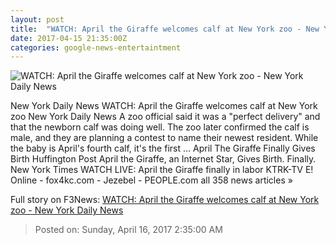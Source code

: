 ```yaml
---
layout: post
title:  "WATCH: April the Giraffe welcomes calf at New York zoo - New York Daily News"
date: 2017-04-15 21:35:00Z
categories: google-news-entertaintment
---
```


![WATCH: April the Giraffe welcomes calf at New York zoo - New York Daily News](http://assets.nydailynews.com/polopoly_fs/1.3058561.1492265156!/img/httpImage/image.jpg_gen/derivatives/landscape_1200/article-giraffe-0415.jpg)

New York Daily News WATCH: April the Giraffe welcomes calf at New York zoo New York Daily News A zoo official said it was a "perfect delivery" and that the newborn calf was doing well. The zoo later confirmed the calf is male, and they are planning a contest to name their newest resident. While the baby is April's fourth calf, it's the first ... April The Giraffe Finally Gives Birth Huffington Post April the Giraffe, an Internet Star, Gives Birth. Finally. New York Times WATCH LIVE: April the Giraffe finally in labor KTRK-TV E! Online - fox4kc.com - Jezebel - PEOPLE.com all 358 news articles »


Full story on F3News: [WATCH: April the Giraffe welcomes calf at New York zoo - New York Daily News](http://www.f3nws.com/n/jaJHGJ)

> Posted on: Sunday, April 16, 2017 2:35:00 AM
